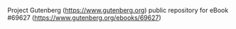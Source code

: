 Project Gutenberg (https://www.gutenberg.org) public repository for
eBook #69627 (https://www.gutenberg.org/ebooks/69627)
